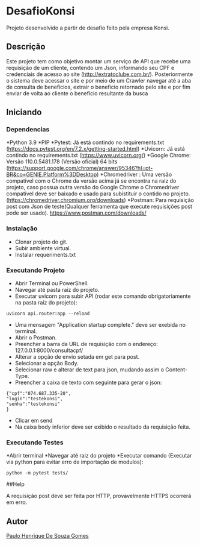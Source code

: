 # DesafioKonsi

Projeto desenvolvido a partir de desafio feito pela empresa Konsi.

## Descrição

Este projeto tem como objetivo montar um serviço de API que recebe uma requisição de um cliente, contendo um Json, informando seu CPF e credenciais de acesso ao site (http://extratoclube.com.br/). Posteriormente o sistema deve acessar o site e por meio de um Crawler navegar até a aba de consulta de benefícios, extrair o beneficio retornado pelo site e por fim enviar de volta ao cliente o benefício resultante da busca 

## Iniciando

### Dependencias

*Python 3.9
*PIP
*Pytest: Já está contindo no requirements.txt (https://docs.pytest.org/en/7.2.x/getting-started.html)
*Uvicorn: Já está contindo no requirements.txt (https://www.uvicorn.org/)
*Google Chrome: Versão 110.0.5481.178 (Versão oficial) 64 bits (https://support.google.com/chrome/answer/95346?hl=pt-BR&co=GENIE.Platform%3DDesktop)
*Chromedriver : Uma versão compatível com o Chrome da versão acima já se encontra na raiz do projeto, caso possua outra versão do Google Chrome o Chromedriver compativel deve ser baixado e usado para subistituir o contido no projeto. (https://chromedriver.chromium.org/downloads)
*Postman: Para requisição post com Json de teste(Qualquer ferramenta que execute requisições post pode ser usado). https://www.postman.com/downloads/

### Instalação

* Clonar projeto do git.
* Subir ambiente virtual.
* Instalar requeriments.txt

### Executando Projeto

* Abrir Terminal ou PowerShell.
* Navegar até pasta raiz do projeto.
* Executar uvicorn para subir API (rodar este comando obrigatoriamente na pasta raiz do projeto):
```
uvicorn api.router:app --reload
```
* Uma mensagem "Application startup complete." deve ser exebida no terminal.
* Abrir o Postman.
* Preencher a barra da URL de requisição com o endereço: 127.0.0.1:8000/consultacpf/
* Alterar a opção de envio setada em get para post.
* Selecionar a opção Body.
* Selecionar raw e alterar de text para json, mudando assim o Content-Type.
* Preencher a caixa de texto com seguinte para gerar o json:
```
{"cpf":"074.687.335-20",
"login":"testekonsi",
"senha":"testekonsi"
}
```
* Clicar em send
* Na caixa body inferior deve ser exibido o resultado da requisição feita.

### Executando Testes

*Abrir terminal
*Navegar até raiz do projeto
*Executar comando (Executar via python para evitar erro de importação de modulos):
```
python -m pytest tests/
```
##Help

A requisição post deve ser feita por HTTP, provavelmente HTTPS ocorrerá em erro.

## Autor

[Paulo Henrique De Souza Gomes](https://www.linkedin.com/in/paulo-henrique-4a849139/)
